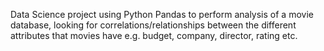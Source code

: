 Data Science project using Python Pandas to perform analysis of a movie database, looking for correlations/relationships between the different attributes that movies have e.g. budget, company, director, rating etc.